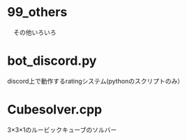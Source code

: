 # 99_others
　その他いろいろ
# bot_discord.py
  discord上で動作するratingシステム(pythonのスクリプトのみ）
# Cubesolver.cpp
  3×3×1のルービックキューブのソルバー
